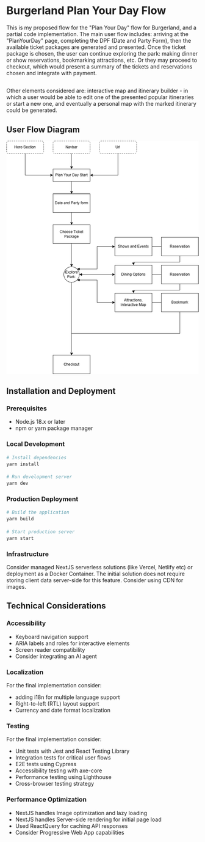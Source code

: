 # Burgerland Plan Your Day Flow

This is my proposed flow for the "Plan Your Day" flow for Burgerland, and a partial code implementation.
The main user flow includes: arriving at the "PlanYourDay" page, completing the DPF (Date and Party Form), then the available ticket packages are generated and presented. 
Once the ticket package is chosen, the user can continue exploring the park: making dinner or show reservations, bookmarking attractions, etc. Or they may proceed to checkout, which would present a summary of the tickets and reservations chosen and integrate with payment.
##
Other elements considered are: interactive map and itinerary builder - in which a user would be able to edit one of the presented popular itineraries or start a new one, and eventually a personal map with the marked itinerary could be generated.

## User Flow Diagram
![Burgerland Plan Your Day Flow Diagram](./Burgerland_PlanYourDayFlow.drawio.png)

## Installation and Deployment

### Prerequisites
- Node.js 18.x or later
- npm or yarn package manager

### Local Development
```bash
# Install dependencies
yarn install

# Run development server
yarn dev
```

### Production Deployment
```bash
# Build the application
yarn build

# Start production server
yarn start
```

### Infrastructure
Consider managed NextJS serverless solutions (like Vercel, Netlify etc) or deployment as a Docker Container.
The initial solution does not require storing client data server-side for this feature. 
Consider using CDN for images.

## Technical Considerations

### Accessibility
- Keyboard navigation support
- ARIA labels and roles for interactive elements
- Screen reader compatibility
- Consider integrating an AI agent

### Localization
For the final implementation consider:
- adding i18n for multiple language support
- Right-to-left (RTL) layout support
- Currency and date format localization

### Testing
For the final implementation consider:
- Unit tests with Jest and React Testing Library
- Integration tests for critical user flows
- E2E tests using Cypress
- Accessibility testing with axe-core
- Performance testing using Lighthouse
- Cross-browser testing strategy

### Performance Optimization
- NextJS handles Image optimization and lazy loading
- NextJS handles Server-side rendering for initial page load
- Used ReactQuery for caching API responses
- Consider Progressive Web App capabilities